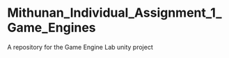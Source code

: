 # Mithunan_Individual_Assignment_1_Game_Engines
 A repository for the Game Engine Lab unity project
